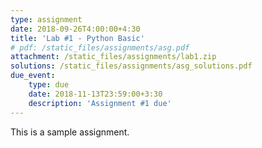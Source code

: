 ```yaml
---
type: assignment
date: 2018-09-26T4:00:00+4:30
title: 'Lab #1 - Python Basic'
# pdf: /static_files/assignments/asg.pdf
attachment: /static_files/assignments/lab1.zip
solutions: /static_files/assignments/asg_solutions.pdf
due_event: 
    type: due
    date: 2018-11-13T23:59:00+3:30
    description: 'Assignment #1 due'
---
```

This is a sample assignment.
